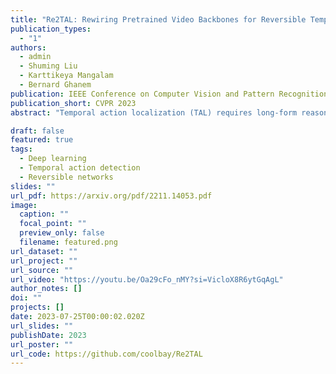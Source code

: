 ```yaml
---
title: "Re2TAL: Rewiring Pretrained Video Backbones for Reversible Temporal Action Localization"
publication_types:
  - "1"
authors:
  - admin
  - Shuming Liu
  - Karttikeya Mangalam
  - Bernard Ghanem
publication: IEEE Conference on Computer Vision and Pattern Recognition (**CVPR**), 2023
publication_short: CVPR 2023
abstract: "Temporal action localization (TAL) requires long-form reasoning to predict actions of various durations and complex content. Given limited GPU memory, training TAL  end to end (i.e., from videos to predictions) on long videos  is a significant challenge. Most methods can only train on pre-extracted features without optimizing them for the localization problem, consequently limiting localization performance. In this work, to extend the potential in TAL networks, we propose a novel end-to-end  method Re2TAL, which rewires pretrained video backbones for reversible TAL. Re2TAL builds a backbone with reversible modules, where the input can be recovered from the output such that the bulky intermediate activations can be cleared from memory during training. Instead of designing one single type of reversible module, we propose a network rewiring mechanism, to transform any module with a residual connection to a reversible module without changing any parameters. This provides two benefits: (1) a large variety of reversible networks are easily obtained from existing and even future model designs, and (2) the reversible models require  much less training effort as they reuse the pre-trained parameters of their original non-reversible versions. Re2TAL, only using the RGB modality, reaches 37.01% average mAP on ActivityNet-v1.3, a new state-of-the-art record, and mAP 64.9% at tIoU=0.5 on THUMOS-14, outperforming all other RGB-only methods."

draft: false
featured: true
tags:
  - Deep learning
  - Temporal action detection
  - Reversible networks
slides: ""
url_pdf: https://arxiv.org/pdf/2211.14053.pdf
image:
  caption: ""
  focal_point: ""
  preview_only: false
  filename: featured.png
url_dataset: ""
url_project: ""
url_source: ""
url_video: "https://youtu.be/Oa29cFo_nMY?si=VicloX8R6ytGqAgL"
author_notes: []
doi: ""
projects: []
date: 2023-07-25T00:00:02.020Z
url_slides: ""
publishDate: 2023
url_poster: ""
url_code: https://github.com/coolbay/Re2TAL
---
```

